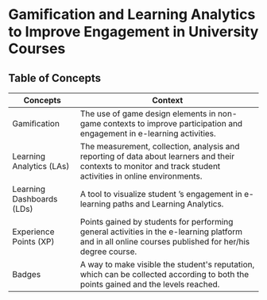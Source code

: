 # Gamiﬁcation and Learning Analytics to Improve Engagement in University Courses

## Table of Concepts
| Concepts | Context |
|---|---|
| Gamiﬁcation | The use of game design elements in non-game contexts to improve participation and engagement in e-learning activities. |
| Learning Analytics (LAs) | The measurement, collection, analysis and reporting of data about learners and their contexts to monitor and track student activities in online environments. |
| Learning Dashboards (LDs) | A tool to visualize student ’s engagement in e-learning paths and Learning Analytics. |
| Experience Points (XP) | Points gained by students for performing general activities in the e-learning platform and in all online courses published for her/his degree course. |
| Badges | A way to make visible the student's reputation, which can be collected according to both the points gained and the levels reached. |